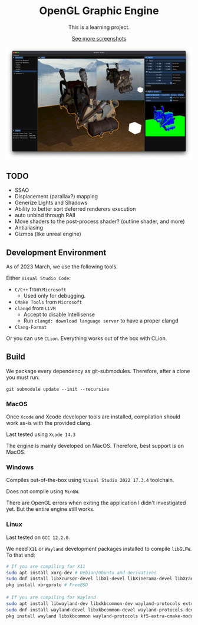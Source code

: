 <h1 align="center">OpenGL Graphic Engine</h1>

<p align="center">
  This is a learning project.
</p>

<p align="center">
  <a href="screenshots/">See more screenshots</a>
</p>

![Screenshot of the editor](screenshots/1_overview.png)

## TODO

- SSAO
- Displacement (parallax?) mapping
- Generize Lights and Shadows
- Ability to better sort deferred renderers execution
- auto unbind through RAII
- Move shaders to the post-process shader? (outline shader, and more)
- Antialiasing
- Gizmos (like unreal engine)

## Development Environment

As of 2023 March, we use the following tools.

Either `Visual Studio Code`:

- `C/C++` from `Microsoft`
  - Used only for debugging.
- `CMake Tools` from `Microsoft`
- `clangd` from `LLVM`
  - Accept to disable Intellisense
  - Run `clangd: download language server` to have a proper clangd
- `Clang-Format`

Or you can use `CLion`. Everything works out of the box with CLion.

## Build

We package every dependency as git-submodules. Therefore, after a clone you must run:

`git submodule update --init --recursive`

### MacOS

Once `Xcode` and Xcode developer tools are installed, compilation should work as-is with the provided clang.

Last tested using `Xcode 14.3`

The engine is mainly developed on MacOS. Therefore, best support is on MacOS.

### Windows

Compiles out-of-the-box using `Visual Studio 2022 17.3.4` toolchain.

Does not compile using `MinGW`.

There are OpenGL errors when exiting the application I didn't investigated yet. But the entire engine still works.

### Linux

Last tested on `GCC 12.2.0`.

We need `X11` or `Wayland` development packages installed to compile `libGLFW`. To that end:

```bash
# If you are compiling for X11
sudo apt install xorg-dev # Debian/Ubuntu and derivatives
sudo dnf install libXcursor-devel libXi-devel libXinerama-devel libXrandr-devel # Fedora and derivatives
pkg install xorgproto # FreeBSD

# If you are compiling for Wayland
sudo apt install libwayland-dev libxkbcommon-dev wayland-protocols extra-cmake-modules # Debian/Ubuntu and derivatives
sudo dnf install wayland-devel libxkbcommon-devel wayland-protocols-devel extra-cmake-modules # Fedora and derivatives
pkg install wayland libxkbcommon wayland-protocols kf5-extra-cmake-modules # FreeBSD
```
